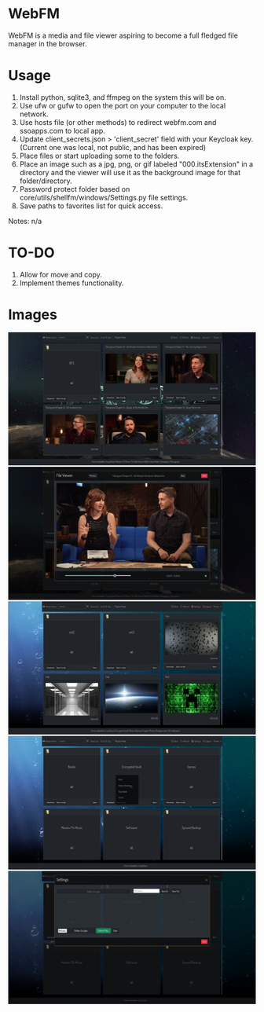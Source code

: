 # WebFM
WebFM is a media and file viewer aspiring to become a full fledged file manager in the browser.

# Usage
1. Install python, sqlite3, and ffmpeg on the system this will be on.
3. Use ufw or gufw to open the port on your computer to the local network.
4. Use hosts file (or other methods) to redirect webfm.com and ssoapps.com to local app.
5. Update client_secrets.json > 'client_secret' field with your Keycloak key. (Current one was local, not public, and has been expired)
6. Place files or start uploading some to the folders.
7. Place an image such as a jpg, png, or gif labeled "000.itsExtension" in a directory and the viewer will use it as the background image for that folder/directory.
7. Password protect folder based on core/utils/shellfm/windows/Settings.py file settings.
8. Save paths to favorites list for quick access.

Notes:
n/a

# TO-DO
1. Allow for move and copy.
2. Implement themes functionality.


# Images
![1 Videos List](images/pic1.png)
![2 Video Playing](images/pic2.png)
![3 Images List](images/pic3.png)
![4 Context menu](images/pic4.png)
![5 Settings Pane With Upload And Create Functionality](images/pic5.png)
